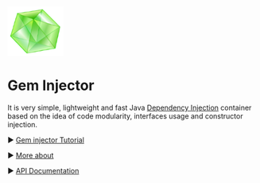 ![gem_injector_logo](https://github.com/Diarsid/gem-injector/blob/master/docs/logo/Gem-logo-small.png) 
# Gem Injector 


It is very simple, lightweight and fast Java [Dependency Injection](https://en.wikipedia.org/wiki/Dependency_injection) container based on the idea of code modularity, interfaces usage and constructor injection.

  :arrow_forward: [Gem injector Tutorial](https://github.com/Diarsid/gem-injector/blob/master/docs/tutorial.md)
  
  :arrow_forward: [More about](https://github.com/Diarsid/gem-injector/blob/master/docs/more_about.md)
  
  :arrow_forward: [API Documentation](http://diarsid.github.io/gem-injector/api/index.html)

